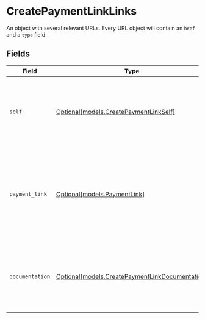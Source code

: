 # CreatePaymentLinkLinks

An object with several relevant URLs. Every URL object will contain an `href` and a `type` field.


## Fields

| Field                                                                                                      | Type                                                                                                       | Required                                                                                                   | Description                                                                                                |
| ---------------------------------------------------------------------------------------------------------- | ---------------------------------------------------------------------------------------------------------- | ---------------------------------------------------------------------------------------------------------- | ---------------------------------------------------------------------------------------------------------- |
| `self_`                                                                                                    | [Optional[models.CreatePaymentLinkSelf]](../models/createpaymentlinkself.md)                               | :heavy_minus_sign:                                                                                         | In v2 endpoints, URLs are commonly represented as objects with an `href` and `type` field.                 |
| `payment_link`                                                                                             | [Optional[models.PaymentLink]](../models/paymentlink.md)                                                   | :heavy_minus_sign:                                                                                         | The URL your customer should visit to make the payment. This is where you should redirect the customer to. |
| `documentation`                                                                                            | [Optional[models.CreatePaymentLinkDocumentation]](../models/createpaymentlinkdocumentation.md)             | :heavy_minus_sign:                                                                                         | In v2 endpoints, URLs are commonly represented as objects with an `href` and `type` field.                 |